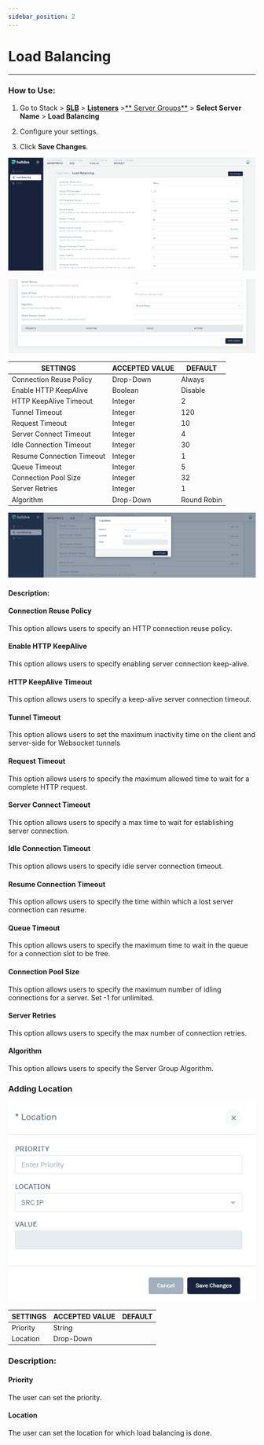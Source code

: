 ```yaml
---
sidebar_position: 2
---
```


# Load Balancing

---

### How to Use:

1. Go to Stack > [**SLB**](/adc/docs) > [**Listeners**](../../listeners/) >[** Server Groups**](../server_groups/) > **Select Server Name** > **Load Balancing**

2. Configure your settings. 

3. Click **Save Changes**.

![Load balancing](/img/adc/v2/loadbalancing.png)

![Load balancing](/img/adc/v2/loadbalancing1.png)

| SETTINGS                  | ACCEPTED VALUE | DEFAULT     |
|---------------------------|----------------|-------------|
| Connection Reuse Policy   | Drop-Down      | Always      |
| Enable HTTP KeepAlive     | Boolean        | Disable     |
| HTTP KeepAlive Timeout    | Integer        | 2           |
| Tunnel Timeout            | Integer        | 120         |
| Request Timeout           | Integer        | 10          |
| Server Connect Timeout    | Integer        | 4           |
| Idle Connection Timeout   | Integer        | 30          |
| Resume Connection Timeout | Integer        | 1           |
| Queue Timeout             | Integer        | 5           |
| Connection Pool Size      | Integer        | 32          |
| Server Retries            | Integer        | 1           |
| Algorithm                 | Drop-Down      | Round Robin |

![Load balancing2](/img/adc/v2/loadbalancing2.png)

#### Description:

#### Connection Reuse Policy

This option allows users to specify an HTTP connection reuse policy.

#### Enable HTTP KeepAlive

This option allows users to specify enabling server connection keep-alive.

#### HTTP KeepAlive Timeout

This option allows users to specify a keep-alive server connection timeout.

#### Tunnel Timeout

This option allows users to set the maximum inactivity time on the client and server-side for Websocket tunnels

#### Request Timeout

This option allows users to specify the maximum allowed time to wait for a complete HTTP request.

#### Server Connect Timeout

This option allows users to specify a max time to wait for establishing server connection.

#### Idle Connection Timeout

This option allows users to specify idle server connection timeout.

#### Resume Connection Timeout

This option allows users to specify the time within which a lost server connection can resume.

#### Queue Timeout

This option allows users to specify the maximum time to wait in the queue for a connection slot to be free.

#### Connection Pool Size

This option allows users to specify the maximum number of idling connections for a server. Set -1 for unlimited.

#### Server Retries

This option allows users to specify the max number of connection retries.

#### Algorithm

This option allows users to specify the Server Group Algorithm.

### Adding Location

![Load balancing3](/img/adc/loadbalancing3.png)

| SETTINGS | ACCEPTED VALUE | DEFAULT |
|----------|----------------|---------|
| Priority | String         |         |
| Location | Drop-Down      |         |

### Description:

#### Priority

The user can set the priority.

#### Location

The user can set the location for which load balancing is done.
